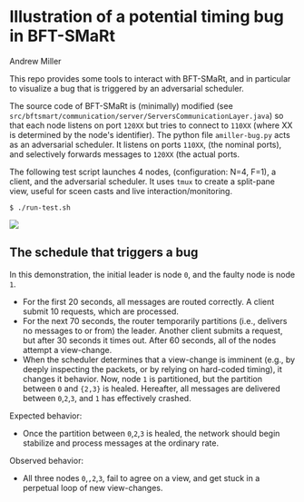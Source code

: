 Illustration of a potential timing bug in BFT-SMaRt
========
Andrew Miller

This repo provides some tools to interact with BFT-SMaRt, and in particular to visualize a bug that is triggered by an adversarial scheduler.

The source code of BFT-SMaRt is (minimally) modified (see `src/bftsmart/communication/server/ServersCommunicationLayer.java`) so that each node listens on port `120XX` but tries to connect to `110XX` (where XX is determined by the node's identifier).
The python file `amiller-bug.py` acts as an adversarial scheduler. It listens on ports `110XX`, (the nominal ports), and selectively forwards messages to `120XX` (the actual ports.

The following test script launches 4 nodes, (configuration: N=4, F=1), a client, and the adversarial scheduler. It uses `tmux` to create a split-pane view, useful for sceen casts and live interaction/monitoring.
```
$ ./run-test.sh 
```

<img src="http://i.imgur.com/1hh1Nc1.png">


The schedule that triggers a bug
--------------------
In this demonstration, the initial leader is node `0`, and the faulty node is node `1`.
- For the first 20 seconds, all messages are routed correctly. A client submit 10 requests, which are processed.
- For the next 70 seconds, the router temporarily partitions (i.e., delivers no messages to or from) the leader. Another client submits a request, but after 30 seconds it times out. After 60 seconds, all of the nodes attempt a view-change. 
- When the scheduler determines that a view-change is imminent (e.g., by deeply inspecting the packets, or by relying on hard-coded timing), it changes it behavior. Now, node `1` is partitioned, but the partition between `0` and `{2,3}` is healed. Hereafter, all messages are delivered between `0`,`2`,`3`, and `1` has effectively crashed.

Expected behavior:
- Once the partition between `0`,`2`,`3` is healed, the network should begin stabilize and process messages at the ordinary rate.

Observed behavior:
- All three nodes `0`,`,2`,`3`, fail to agree on a view, and get stuck in a perpetual loop of new view-changes.
